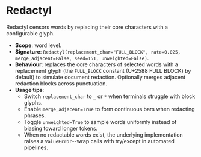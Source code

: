 # Redactyl

Redactyl censors words by replacing their core characters with a configurable glyph.

- **Scope**: word level.
- **Signature**: `Redactyl(replacement_char="FULL_BLOCK", rate=0.025, merge_adjacent=False, seed=151, unweighted=False)`.
- **Behaviour**: replaces the core characters of selected words with a replacement glyph (the `FULL_BLOCK` constant (U+2588 FULL BLOCK) by default) to simulate document redaction. Optionally merges adjacent redaction blocks across punctuation.
- **Usage tips**:
  - Switch `replacement_char` to `_` or `*` when terminals struggle with block glyphs.
  - Enable `merge_adjacent=True` to form continuous bars when redacting phrases.
  - Toggle `unweighted=True` to sample words uniformly instead of biasing toward longer tokens.
  - When no redactable words exist, the underlying implementation raises a `ValueError`--wrap calls with try/except in automated pipelines.

